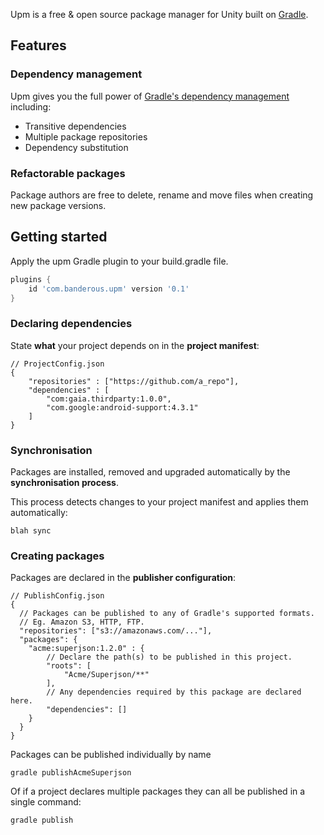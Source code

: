 

Upm is a free & open source package manager for Unity built on [Gradle](https://gradle.org/).


## Features

### Dependency management

Upm gives you the full power of [Gradle's dependency management](https://docs.gradle.org/current/userguide/dependency_management.html) including:

* Transitive dependencies
* Multiple package repositories
* Dependency substitution

### Refactorable packages

Package authors are free to delete, rename and move files when creating new package versions.

## Getting started

Apply the upm Gradle plugin to your build.gradle file.

```groovy
plugins {
    id 'com.banderous.upm' version '0.1'
}
```

### Declaring dependencies

State **what** your project depends on in the **project manifest**:

```json-doc
// ProjectConfig.json
{
    "repositories" : ["https://github.com/a_repo"],
    "dependencies" : [
        "com:gaia.thirdparty:1.0.0",
        "com.google:android-support:4.3.1"
    ]
}
```

### Synchronisation

Packages are installed, removed and upgraded automatically by the **synchronisation process**.

This process detects changes to your project manifest and applies them automatically:

```shell
blah sync
```

### Creating packages

Packages are declared in the **publisher configuration**:

```json-doc
// PublishConfig.json
{
  // Packages can be published to any of Gradle's supported formats.
  // Eg. Amazon S3, HTTP, FTP.
  "repositories": ["s3://amazonaws.com/..."],
  "packages": {
    "acme:superjson:1.2.0" : {
        // Declare the path(s) to be published in this project.
        "roots": [
            "Acme/Superjson/**"
        ],
        // Any dependencies required by this package are declared here.
        "dependencies": []
    }
  }
}
```

Packages can be published individually by name

```shell
gradle publishAcmeSuperjson
```

Of if a project declares multiple packages they can all be published in a single command:

```shell
gradle publish
```
